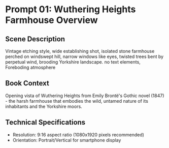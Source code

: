 # Prompt 01: Wuthering Heights Farmhouse Overview

## Scene Description
Vintage etching style, wide establishing shot, isolated stone farmhouse perched on windswept hill, narrow windows like eyes, twisted trees bent by perpetual wind, brooding Yorkshire landscape. no text elements, Foreboding atmosphere

## Book Context
Opening vista of Wuthering Heights from Emily Brontë's Gothic novel (1847) - the harsh farmhouse that embodies the wild, untamed nature of its inhabitants and the Yorkshire moors.

## Technical Specifications
- Resolution: 9:16 aspect ratio (1080x1920 pixels recommended)
- Orientation: Portrait/Vertical for smartphone display